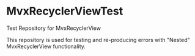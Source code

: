 # MvxRecyclerViewTest
Test Repository for MvxRecyclerView

This repository is used for testing and re-producing errors with "Nested" MvxRecyclerView functionality.
